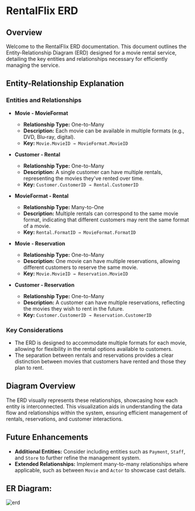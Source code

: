 # RentalFlix ERD

## Overview
Welcome to the RentalFlix ERD documentation. This document outlines the Entity-Relationship Diagram (ERD) designed for a movie rental service, detailing the key entities and relationships necessary for efficiently managing the service.

## Entity-Relationship Explanation

### Entities and Relationships

- **Movie - MovieFormat**
  - **Relationship Type:** One-to-Many
  - **Description:** Each movie can be available in multiple formats (e.g., DVD, Blu-ray, digital).
  - **Key:** `Movie.MovieID → MovieFormat.MovieID`

- **Customer - Rental**
  - **Relationship Type:** One-to-Many
  - **Description:** A single customer can have multiple rentals, representing the movies they've rented over time.
  - **Key:** `Customer.CustomerID → Rental.CustomerID`

- **MovieFormat - Rental**
  - **Relationship Type:** Many-to-One
  - **Description:** Multiple rentals can correspond to the same movie format, indicating that different customers may rent the same format of a movie.
  - **Key:** `Rental.FormatID → MovieFormat.FormatID`

- **Movie - Reservation**
  - **Relationship Type:** One-to-Many
  - **Description:** One movie can have multiple reservations, allowing different customers to reserve the same movie.
  - **Key:** `Movie.MovieID → Reservation.MovieID`

- **Customer - Reservation**
  - **Relationship Type:** One-to-Many
  - **Description:** A customer can have multiple reservations, reflecting the movies they wish to rent in the future.
  - **Key:** `Customer.CustomerID → Reservation.CustomerID`

### Key Considerations
- The ERD is designed to accommodate multiple formats for each movie, allowing for flexibility in the rental options available to customers.
- The separation between rentals and reservations provides a clear distinction between movies that customers have rented and those they plan to rent.

## Diagram Overview
The ERD visually represents these relationships, showcasing how each entity is interconnected. This visualization aids in understanding the data flow and relationships within the system, ensuring efficient management of rentals, reservations, and customer interactions.

## Future Enhancements
- **Additional Entities:** Consider including entities such as `Payment`, `Staff`, and `Store` to further refine the management system.
- **Extended Relationships:** Implement many-to-many relationships where applicable, such as between `Movie` and `Actor` to showcase cast details.

## ER Diagram:
![erd](https://github.com/user-attachments/assets/82facf93-db93-4c96-9ffa-1e57dab27d5f)
